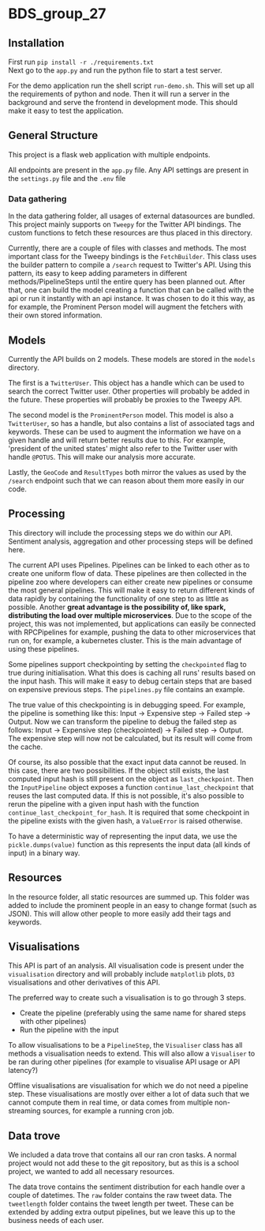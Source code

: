 # BDS_group_27

## Installation
First run `pip install -r ./requirements.txt`\
Next go to the `app.py` and run the python file to start a test server.

For the demo application run the shell script `run-demo.sh`. This will set up all the requirements of
python and node. Then it will run a server in the background and serve the frontend in development mode.
This should make it easy to test the application.


## General Structure
This project is a flask web application with multiple endpoints.


All endpoints are present in the `app.py` file. 
Any API settings are present in the `settings.py` file and the `.env` file

### Data gathering
In the data gathering folder, all usages of external datasources are bundled. 
This project mainly supports on `Tweepy` for the Twitter API bindings. 
The custom functions to fetch these resources are thus placed in this directory. 

Currently, there are a couple of files with classes and methods. 
The most important class for the Tweepy bindings is the `FetchBuilder`. 
This class uses the builder pattern to compile a `/search` request to Twitter's API. 
Using this pattern, its easy to keep adding parameters in different methods/PipelineSteps until the entire query has been
planned out. After that, one can build the model creating a function that can be called with the api or 
run it instantly with an api instance. It was chosen to do it this way, as for example, the Prominent Person model
will augment the fetchers with their own stored information.

## Models
Currently the API builds on 2 models. These models are stored in the `models` directory.
 
The first is a `TwitterUser`. This object has a handle which can be used to search
the correct Twitter user. Other properties will probably be added in the future. These properties will probably be proxies to
the Tweepy API.

The second model is the `ProminentPerson` model. This model is also a `TwitterUser`, so has a handle, but also
contains a list of associated tags and keywords. These can be used to augment the information we have on a given
handle and will return better results due to this. For example, 'president of the united states' might also refer
to the Twitter user with handle `@POTUS`. This will make our analysis more accurate.

Lastly, the `GeoCode` and `ResultTypes` both mirror the values as used by the `/search` endpoint such 
that we can reason about them more easily in our code.

## Processing
This directory will include the processing steps we do within our API. Sentiment analysis, aggregation 
and other processing steps will be defined here.

The current API uses Pipelines. Pipelines can be linked to each other as to create one uniform flow
of data. These pipelines are then collected in the pipeline zoo where developers can either create new pipelines
or consume the most general pipelines. This will make it easy to return different kinds of data rapidly by
containing the functionality of one step to as little as possible. Another **great advantage is the possibility of, like spark,
distributing the load over multiple microservices**. Due to the scope of the project, this was not implemented,
but applications can easily be connected with RPCPipelines for example, pushing the data to other microservices
that run on, for example, a kubernetes cluster. This is the main advantage of using these pipelines.

Some pipelines support checkpointing by setting the `checkpointed` flag to true during initialisation.
What this does is caching all runs' results based on the input hash. 
This will make it easy to debug certain steps that are based on expensive previous steps. The `pipelines.py` file contains an example.

The true value of this checkpointing is in debugging speed. For example, the pipeline is something like this:
Input -> Expensive step -> Failed step -> Output. Now we can transform the pipeline to debug the failed step as follows:
Input -> Expensive step (checkpointed) -> Failed step -> Output. The expensive step will now not be calculated, but its result
will come from the cache.

Of course, its also possible that the exact input data cannot be reused. In this case, there are two possibilities.
If the object still exists, the last computed input hash is still present on the object as `last_checkpoint`. 
Then the `InputPipeline` object exposes a function `continue_last_checkpoint` that reuses the last computed data.
If this is not possible, it's also possible to rerun the pipeline with a given input hash with the function 
`continue_last_checkpoint_for_hash`. It is required that some checkpoint in the pipeline exists with the given hash,
a `ValueError` is raised otherwise.

To have a deterministic way of representing the input data, we use the `pickle.dumps(value)` function as
this represents the input data (all kinds of input) in a binary way.

## Resources
In the resource folder, all static resources are summed up. This folder was added to include the prominent people
in an easy to change format (such as JSON). This will allow other people to more easily add their tags and keywords.

## Visualisations
This API is part of an analysis. All visualisation code is present under the `visualisation` directory and will
probably include `matplotlib` plots, `D3` visualisations and other derivatives of this API.

The preferred way to create such a visualisation is to go through 3 steps.

- Create the pipeline (preferably using the same name for shared steps with other pipelines)
- Run the pipeline with the input

To allow visualisations to be a `PipelineStep`, the `Visualiser` class has
all methods a visualisation needs to extend. This will also allow a `Visualiser` to
be ran during other pipelines (for example to visualise API usage or API latency?)

Offline visualisations are visualisation for which we do not need a pipeline step. These visualisations are mostly
over either a lot of data such that we cannot compute them in real time,
or data comes from multiple non-streaming sources, for example a running cron job.

## Data trove
We included a data trove that contains all our ran cron tasks. A normal project would not add these to the git
repository, but as this is a school project, we wanted to add all necessary resources.

The data trove contains the sentiment distribution for each handle over a couple of datetimes.
The `raw` folder contains the raw tweet data. The `tweetlength` folder contains the tweet length per tweet.
These can be extended by adding extra output pipelines, but we leave this up to the business needs of each user.